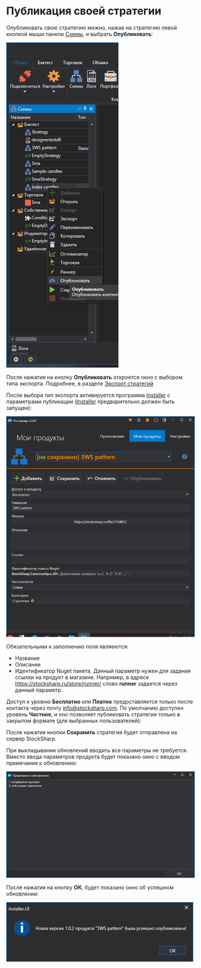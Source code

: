 # Публикация своей стратегии

Опубликовать свою стратегию можно, нажав на стратегию левой кнопкой мыши панели [Схемы](Designer_Panel_Schemas.md), и выбрать **Опубликовать**:

![Designer_publish_00](../images/Designer_publish_00.png)

После нажатия на кнопку **Опубликовать** откроется окно с выбором типа экспорта. Подробнее, в разделе [Экспорт стратегий](Designer_Export_strategies.md)

После выбора тип экспорта активируется программа [Installer](Installer.md) с параметрами публикации ([Installer](Installer.md) предварительно должен быть запущен):

![Designer_publish_01](../images/Designer_publish_01.png)

Обязательными к заполнению поля являеются:

- Название
- Описание
- Идентификатор Nuget пакета. Данный параметр нужен для задания ссылки на продукт в магазине. Например, в адресе https://stocksharp.ru/store/runner/ слово **runner** задается через данный параметр.

Доступ к уровню **Бесплатно** или **Платно** предоставляется только после контакта через почту [info@stocksharp.com](mailto:info@stocksharp.com). По умолчанию доступен уровень **Частное**, и оно позволяет публиковать стратегии только в закрытом формате (для выбранных пользователей):

После нажатия кнопки **Сохранить** стратегия будет отправлена на сервер StockSharp.

При выкладывании обновлений вводить все параметры не требуется. Вместо ввода параметров продукта будет показано окно с вводом примечания к обновлению: 

![Designer_publish_02](../images/Designer_publish_02.png)

После нажатия на кнопку **ОК**, будет показано окно об успешном обновлении:

![Designer_publish_03](../images/Designer_publish_03.png)